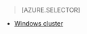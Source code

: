 > [AZURE.SELECTOR]
- [Windows cluster](/documentation/articles/hdinsight-hbase-tutorial-get-started/)

<!---HONumber=Mooncake_0104_2016-->